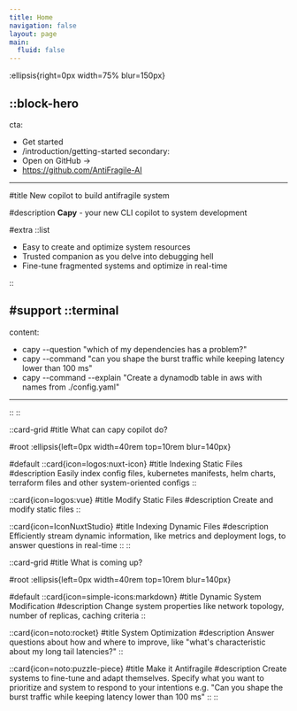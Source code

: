 ```yaml
---
title: Home
navigation: false
layout: page
main:
  fluid: false
---
```


:ellipsis{right=0px width=75% blur=150px}

::block-hero
---
cta:
  - Get started
  - /introduction/getting-started
secondary:
  - Open on GitHub →
  - https://github.com/AntiFragile-AI
---

#title
New copilot to build antifragile system
 
#description
**Capy** - your new CLI copilot to system development

#extra
  ::list
  - Easy to create and optimize system resources
  - Trusted companion as you delve into debugging hell
   - Fine-tune fragmented systems and optimize in real-time

  ::

#support
  ::terminal
  ---
  content:
  - capy --question "which of my dependencies has a problem?"
  - capy --command "can you shape the burst traffic while keeping latency lower than 100 ms"
  - capy --command --explain "Create a dynamodb table in aws with names from ./config.yaml"
  ---
  ::
::

::card-grid
#title
What can capy copilot do?

#root
:ellipsis{left=0px width=40rem top=10rem blur=140px}

#default
  ::card{icon=logos:nuxt-icon}
  #title
  Indexing Static Files
  #description
  Easily index config files, kubernetes manifests, helm charts, terraform files and other system-oriented configs 
  ::

  ::card{icon=logos:vue}
  #title
  Modify Static Files
  #description
  Create and modify static files
  ::

  ::card{icon=IconNuxtStudio}
  #title
  Indexing Dynamic Files
  #description
  Efficiently stream dynamic information, like metrics and deployment logs, to answer questions in real-time
  ::
::


::card-grid
#title
What is coming up?

#root
:ellipsis{left=0px width=40rem top=10rem blur=140px}

#default
  ::card{icon=simple-icons:markdown}
  #title
  Dynamic System Modification
  #description
  Change system properties like network topology, number of replicas, caching criteria
  ::

  ::card{icon=noto:rocket}
  #title
  System Optimization
  #description
  Answer questions about how and where to improve, like "what's characteristic about my long tail latencies?" 
  ::

  ::card{icon=noto:puzzle-piece}
  #title
  Make it Antifragile
  #description
  Create systems to fine-tune and adapt themselves. Specify what you want to prioritize and system to respond to your intentions e.g. "Can you shape the burst traffic while keeping latency lower than 100 ms"
  ::
::


